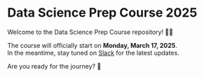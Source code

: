 # Data Science Prep Course 2025

Welcome to the Data Science Prep Course repository! 🧑‍💻

The course will officially start on **Monday, March 17, 2025**.  
In the meantime, stay tuned on [Slack](https://ldsaprepcourse2025.slack.com/archives/C08F7QPD2LB) for the latest updates.

Are you ready for the journey? 🚀

<!-- Your first step in this journey is to **carefully read** the steps in this tutorial.  
⚠️ **Important**: Make sure to complete all the steps during the setup week, **17.3 - 23.3. 2025**. If you are struggling with any of the steps, tell us in the [#setup](https://ldsaprepcourse2025.slack.com/archives/C08H3963079) channel on Slack! In this tutorial, you'll learn:

- Slack usage and etiquette;
- How to setup your software environment;
- The weekly workflow to follow during the Prep Course.

We tried to provided detailed instructions, but you might not understand all the details of what and why you do in the setup for now. It will become clearer as you proceed with the course. So don't despair, put on your patience hat and ask for help when needed, there's light at the other end of the tunnel. :star2:

## 1. How to use Slack and how to ask for help

First and foremost, we'll talk about how to use our communication tool, Slack. You will learn how to use it effectively and how to use it to ask for help. Click on the image to follow the link.

<table>
  <tr>
    <td>
         <a href="slack.md">
            <img src="docs/assets/slack.png" alt="Slack" height="175" />
        </a>
    </td>
  </tr>
</table>

## 2. Initial Setup

Please choose your operating system:

<table>
  <tr>
    <td>
        <a href="macOS.md">
            <img src="docs/assets/macOS.png" alt="MacOS" height="175" />
        </a>
    </td>
    <td>
        <a href="WINDOWS.md">
            <img src="docs/assets/windows.png" alt="Windows" height="175" />
        </a>
    </td>
    <td>
        <a href="LINUX.md">
            <img src="docs/assets/linux.png" alt="Linux" height="175" />
        </a>
    </td>
  </tr>
</table>

## 3. Setup *Git* and *GitHub*

Click on the image to follow the link.

<table>
  <tr>
    <td>
        <a href="github.md">
            <img src="docs/assets/github.png" alt="GitHub" height="175" />
        </a>
    </td>
  </tr>
</table>

## 4. Setup for all operating systems - Python virtual environment

Click on the image to follow the link.

<table>
  <tr>
    <td>
        <a href="python-venv.md">
            <img src="docs/assets/python-venv.png" alt="python-venv" height="175" />
        </a>
    </td>
  </tr>
</table>

## 5. Weekly workflow

The workflow that you will follow every week with every new learning unit. Test it on `SLU00 - Jupyter Notebook` from `Week 00`. Click on the image to follow the link.

<table>
  <tr>
    <td>
        <a href="weekly-workflow.md">
            <img src="docs/assets/weekly-workflow.png" alt="weekly-workflow" height="175" />
        </a>
    </td>
  </tr>
</table>

## 6. Troubleshooting

A few common problems and solutions. If you don't find what you're looking for, check out the #setup channel on Slack. Click on the image to follow the link.

<table>
  <tr>
    <td>
        <a href="troubleshooting.md">
            <img src="docs/assets/troubleshooting.png" alt="troubleshooting" height="175" />
        </a>
    </td>
  </tr>
</table> -->
